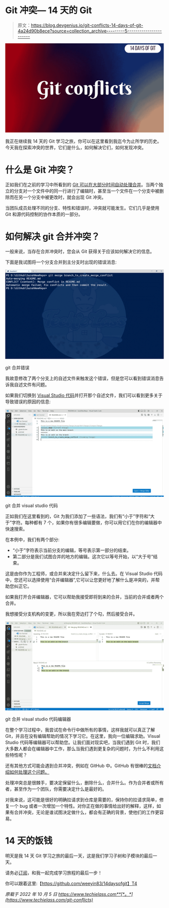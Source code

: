 # Git 冲突— 14 天的 Git

> 原文：<https://blog.devgenius.io/git-conflicts-14-days-of-git-4a24d90b8ece?source=collection_archive---------5----------------------->

![](img/7332394602a4b1c1646ff8d52436d95f.png)

我正在继续我 14 天的 Git 学习之旅，你可以在这里看到我迄今为止所学的历史。今天我在探索冲突的世界，它们是什么，如何解决它们，如何发现冲突。

# 什么是 Git 冲突？

正如我们在之前的学习中所看到的 [Git 可以在大部分时间自动处理合并](https://www.techielass.com/merging-with-git/)。当两个独立的分支对一个文件中的同一行进行了编辑时，甚至当一个文件在一个分支中被删除而在另一个分支中被更改时，就会出现 Git 冲突。

当团队成员处理不同的分支、特性和错误时，冲突就可能发生。它们几乎是使用 Git 和源代码控制的协作本质的一部分。

# 如何解决 git 合并冲突？

一般来说，当存在合并冲突时，您会从 Git 获得关于应该如何解决它的信息。

下面是我试图将一个分支合并到主分支时出现的错误消息:

![](img/34342dff2bd0948d395094f2a8c346e6.png)

git 合并错误

我故意修改了两个分支上的自述文件来触发这个错误，但是您可以看到错误消息告诉我自述文件有问题。

如果我们切换到 [Visual Studio 代码](https://code.visualstudio.com/)并打开那个自述文件，我们可以看到更多关于导致错误的原因的信息:

![](img/158e3b4b7680338e69bb31ed29b9d09e.png)

git 合并 visual studio 代码

正如我们在这里看到的，Git 为我们添加了一些语法，我们有“小于”字符和“大于”字符。每种都有 7 个，如果你有很多编辑要做，你可以用它们在你的编辑器中快速搜索。

在本例中，我们有两个部分:

*   “小于”字符表示当前分支的编辑，等号表示第一部分的结束。
*   第二部分是我们试图合并的地方的编辑。这次它以等号开始，以“大于号”结束。

这是由你作为工程师，或合并来决定什么留下来，什么去。在 Visual Studio 代码中，您还可以选择使用“合并编辑器”,它可以让您更好地了解什么是冲突的，并帮助您纠正它。

如果我打开合并编辑器，它可以帮助我接受即将到来的合并，当前的合并或者两个合并。

我想接受分支机构的变更，所以我在旁边打了个勾，然后接受合并。

![](img/78177f7765d260eefcc0a1196fc956e8.png)

git 合并 visual studio 代码编辑器

在整个学习过程中，我尝试在命令行中做所有的事情，这样我就可以真正了解 Git，并且在没有编辑帮助的情况下学习它。在这里，我向一位编辑求助。Visual Studio 代码等编辑器可以帮助您。让我们面对现实吧，当我们遇到 Git 时，我们大多数人都会在编辑器中工作，那么当我们遇到更复杂的问题时，为什么不利用这些特性呢？

还有其他方式可能会遇到合并冲突，例如在 GitHub 中。GitHub 有很棒的[文档介绍如何处理这个问题。](https://docs.github.com/pull-requests/collaborating-with-pull-requests/addressing-merge-conflicts/resolving-a-merge-conflict-on-github)

处理冲突总是很棘手，要决定保留什么，删除什么，合并什么。作为合并者或所有者，甚至作为一个团队，你需要决定什么是最好的。

对我来说，这可能是很好的明确拉请求到仓库是需要的，保持你的拉请求简单，修复一个 bug 或者一次增加一个特性。对你正在做的事情给出好的解释，这样，如果有合并冲突，无论是谁试图决定做什么，都会有正确的背景，使他们的工作更容易。

# 14 天的饭钱

明天是我 14 天 Git 学习之旅的最后一天，这是我们学习子树和子模块的最后一天。

请务必[订阅](https://www.techielass.com/newsletter)，和我一起完成学习旅程的最后一步！

你可以跟着这里:【https://github.com/weeyin83/14daysofgit】T4

*原载于 2022 年 10 月 5 日 https://www.techielass.com**[*。*](https://www.techielass.com/git-conflicts)*